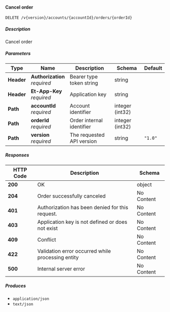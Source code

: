 
<a name="orders_cancelorder"></a>
#### Cancel order
```
DELETE /v{version}/accounts/{accountId}/orders/{orderId}
```


##### Description
Cancel order


##### Parameters

|Type|Name|Description|Schema|Default|
|---|---|---|---|---|
|**Header**|**Authorization**  <br>*required*|Bearer type token string|string||
|**Header**|**Et-App-Key**  <br>*required*|Application key|string||
|**Path**|**accountId**  <br>*required*|Account identifier|integer (int32)||
|**Path**|**orderId**  <br>*required*|Order internal identifier|integer (int32)||
|**Path**|**version**  <br>*required*|The requested API version|string|`"1.0"`|


##### Responses

|HTTP Code|Description|Schema|
|---|---|---|
|**200**|OK|object|
|**204**|Order successfully canceled|No Content|
|**401**|Authorization has been denied for this request.|No Content|
|**403**|Application key is not defined or does not exist|No Content|
|**409**|Conflict|No Content|
|**422**|Validation error occurred while processing entity|No Content|
|**500**|Internal server error|No Content|


##### Produces

* `application/json`
* `text/json`



